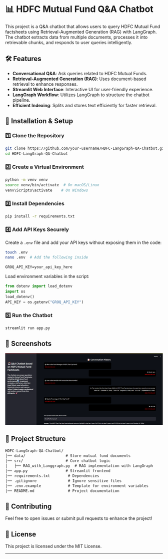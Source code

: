 # 📊 HDFC Mutual Fund Q&A Chatbot

This project is a Q&A chatbot that allows users to query HDFC Mutual Fund factsheets using Retrieval-Augmented Generation (RAG) with LangGraph. The chatbot extracts data from multiple documents, processes it into retrievable chunks, and responds to user queries intelligently.

## 🛠️ Features
- **Conversational Q&A**: Ask queries related to HDFC Mutual Funds.
- **Retrieval-Augmented Generation (RAG)**: Uses document-based retrieval to enhance responses.
- **Streamlit Web Interface**: Interactive UI for user-friendly experience.
- **LangGraph Workflow**: Utilizes LangGraph to structure the chatbot pipeline.
- **Efficient Indexing**: Splits and stores text efficiently for faster retrieval.

## 🚀 Installation & Setup
### 1️⃣ Clone the Repository
```sh
git clone https://github.com/your-username/HDFC-LangGraph-QA-Chatbot.git
cd HDFC-LangGraph-QA-Chatbot
```

### 2️⃣ Create a Virtual Environment
```sh
python -m venv venv
source venv/bin/activate  # On macOS/Linux
venv\Scripts\activate    # On Windows
```

### 3️⃣ Install Dependencies
```sh
pip install -r requirements.txt
```

### 4️⃣ Add API Keys Securely
Create a `.env` file and add your API keys without exposing them in the code:
```sh
touch .env
nano .env  # Add the following inside
```
```
GROQ_API_KEY=your_api_key_here
```
Load environment variables in the script:
```python
from dotenv import load_dotenv
import os
load_dotenv()
API_KEY = os.getenv("GROQ_API_KEY")
```

### 5️⃣ Run the Chatbot
```sh
streamlit run app.py
```

## 📸 Screenshots
![chatbot responses](outputs/output1.png)

## 📂 Project Structure
```
HDFC-LangGraph-QA-Chatbot/
│── data/                  # Store mutual fund documents
│── src/                   # Core chatbot logic
│   ├── RAG_with_Langgraph.py  # RAG implementation with LangGraph
│── app.py                 # Streamlit frontend
│── requirements.txt        # Dependencies
│── .gitignore              # Ignore sensitive files
│── .env.example            # Template for environment variables
│── README.md               # Project documentation
```

## 🤝 Contributing
Feel free to open issues or submit pull requests to enhance the project!

## 📜 License
This project is licensed under the MIT License.

---


